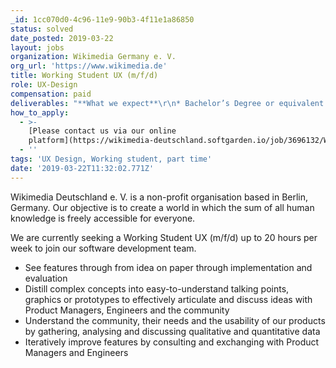 ```yaml
---
_id: 1cc070d0-4c96-11e9-90b3-4f11e1a86850
status: solved
date_posted: 2019-03-22
layout: jobs
organization: Wikimedia Germany e. V.
org_url: 'https://www.wikimedia.de'
title: Working Student UX (m/f/d)
role: UX-Design
compensation: paid
deliverables: "**What we expect**\r\n* Bachelor’s Degree or equivalent education\r\n* Experience in Interaction Design, UX Design, Human Centered Design, Design Thinking or a similar discipline\r\n* Fluent in English to interact in team with people working on design, development, communication and product management\r\n* Basic knowledge in HTML and Javascript is an asset\r\n* Passion for open source software and culture\r\n* Experience with open Knowledge like Open Data, Wikis, Free Culture or open access. open source software/wikis is Any a plus"
how_to_apply:
  - >-
    [Please contact us via our online
    platform](https://wikimedia-deutschland.softgarden.io/job/3696132/Working-Student-UX--m-f-d-?jobDbPVId=10049352&l=en)
  - ''
tags: 'UX Design, Working student, part time'
date: '2019-03-22T11:32:02.771Z'
---
```

Wikimedia Deutschland e. V. is a non-profit organisation based in Berlin, Germany. Our objective is to create a world in which the sum of all human knowledge is freely accessible for everyone.

We are currently seeking a Working Student UX (m/f/d) up to 20 hours per week to join our software development team.

* See features through from idea on paper through implementation and evaluation
* Distill complex concepts into easy-to-understand talking points, graphics or prototypes to effectively articulate and discuss ideas with Product Managers, Engineers and the community
* Understand the community, their needs and the usability of our products by gathering, analysing and discussing qualitative and quantitative data
* Iteratively improve features by consulting and exchanging with Product Managers and Engineers
